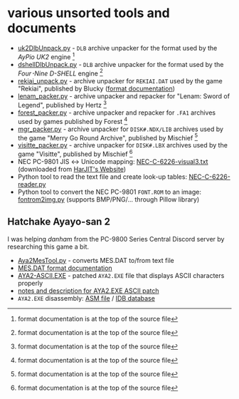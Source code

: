 # various unsorted tools and documents

- [uk2DlbUnpack.py](uk2DlbUnpack.py) - `DLB` archive unpacker for the format used by the *AyPio UK2* engine [^1]
- [dshellDlbUnpack.py](dshellDlbUnpack.py) - `DLB` archive unpacker for the format used by the *Four･Nine D-SHELL* engine [^1]
- [rekiai_unpack.py](rekiai_unpack.py) - archive unpacker for `REKIAI.DAT` used by the game "Rekiai", published by Blucky ([format documentation](rekiai_dat.txt))
- [lenam_packer.py](lenam_packer.py) - archive unpacker and repacker for "Lenam: Sword of Legend", published by Hertz [^1]
- [forest_packer.py](forest_packer.py) - archive unpacker and repacker for `.FA1` archives used by games published by Forest [^1]
- [mgr_packer.py](mgr_packer.py) - archive unpacker for `DISK#.NDX/LIB` archives used by the game "Merry Go Round Archive", published by Mischief [^1]
- [visitte_packer.py](visitte_packer.py) - archive unpacker for `DISK#.LBX` archives used by the game "Visitte", published by Mischief [^1]
- NEC PC-9801 JIS ↔ Unicode mapping: [NEC-C-6226-visual3.txt](NEC-C-6226-visual3.txt) (downloaded from [HarJIT's Website](https://harjit.moe/jismappings.html))
- Python tool to read the text file and create look-up tables: [NEC-C-6226-reader.py](NEC-C-6226-reader.py)
- Python tool to convert the NEC PC-9801 `FONT.ROM` to an image: [fontrom2img.py](fontrom2img.py) (supports BMP/PNG/... through Pillow library)

[^1]: format documentation is at the top of the source file

## Hatchake Ayayo-san 2

I was helping *danham* from the PC-9800 Series Central Discord server by researching this game a bit.

- [Aya2MesTool.py](Aya2MesTool.py) - converts MES.DAT to/from text file
- [MES.DAT format documentation](Aya2MesFormat.txt)
- [AYA2-ASCII.EXE](AYA2-ASCII.EXE) - patched `AYA2.EXE` file that displays ASCII characters properly
- [notes and description for AYA2.EXE ASCII patch](Aya2-ASCII-Patch.md)
- `AYA2.EXE` disassembly: [ASM file](AYA2-DEC.asm) / [IDB database](AYA2-DEC.idb)
